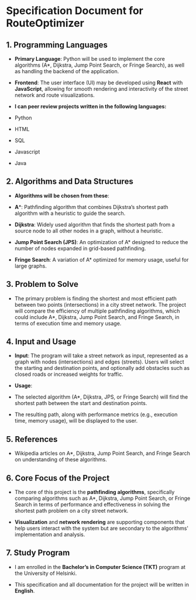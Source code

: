 # Specification Document for RouteOptimizer

  

## 1. Programming Languages

-  **Primary Language**: Python will be used to implement the core algorithms (A*, Dijkstra, Jump Point Search, or Fringe Search), as well as handling the backend of the application.

-  **Frontend**: The user interface (UI) may be developed using **React** with **JavaScript**, allowing for smooth rendering and interactivity of the street network and route visualizations.

  

-  **I can peer review projects written in the following languages:**

-  Python

-  HTML

-  SQL

-  Javascript

-  Java

  

## 2. Algorithms and Data Structures

-  **Algorithms will be chosen from these**:

-  **A***: Pathfinding algorithm that combines Dijkstra’s shortest path algorithm with a heuristic to guide the search.

-  **Dijkstra**: Widely used algorithm that finds the shortest path from a source node to all other nodes in a graph, without a heuristic.

-  **Jump Point Search (JPS)**: An optimization of A* designed to reduce the number of nodes expanded in grid-based pathfinding.

-  **Fringe Search**: A variation of A* optimized for memory usage, useful for large graphs.

  

## 3. Problem to Solve

- The primary problem is finding the shortest and most efficient path between two points (intersections) in a city street network. The project will compare the efficiency of multiple pathfinding algorithms, which could include A*, Dijkstra, Jump Point Search, and Fringe Search, in terms of execution time and memory usage.

  
  

## 4. Input and Usage

-  **Input**: The program will take a street network as input, represented as a graph with nodes (intersections) and edges (streets). Users will select the starting and destination points, and optionally add obstacles such as closed roads or increased weights for traffic.

-  **Usage**:

- The selected algorithm (A*, Dijkstra, JPS, or Fringe Search) will find the shortest path between the start and destination points.

- The resulting path, along with performance metrics (e.g., execution time, memory usage), will be displayed to the user.
  

## 5. References

- Wikipedia articles on A*, Dijkstra, Jump Point Search, and Fringe Search on understanding of these algorithms.

  

## 6. Core Focus of the Project

- The core of this project is the **pathfinding algorithms**, specifically comparing algorithms such as A*, Dijkstra, Jump Point Search, or Fringe Search in terms of performance and effectiveness in solving the shortest path problem on a city street network.

-  **Visualization** and **network rendering** are supporting components that help users interact with the system but are secondary to the algorithms' implementation and analysis.

  

## 7. Study Program

- I am enrolled in the **Bachelor’s in Computer Science (TKT)** program at the University of Helsinki.

- This specification and all documentation for the project will be written in **English**.